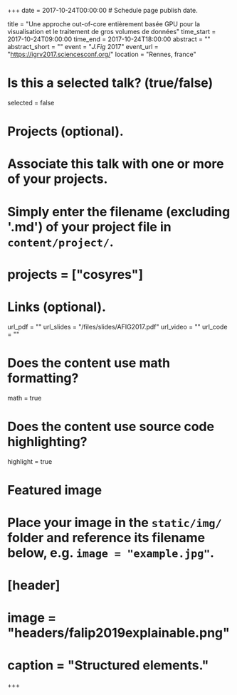 +++
date = 2017-10-24T00:00:00  # Schedule page publish date.

title = "Une approche out-of-core entièrement basée GPU pour la visualisation et le traitement de gros volumes de données"
time_start = 2017-10-24T09:00:00
time_end = 2017-10-24T18:00:00
abstract = ""
abstract_short = ""
event = "*J.Fig* 2017"
event_url = "https://igrv2017.sciencesconf.org/"
location = "Rennes, france"

# Is this a selected talk? (true/false)
selected = false

# Projects (optional).
#   Associate this talk with one or more of your projects.
#   Simply enter the filename (excluding '.md') of your project file in `content/project/`.
# projects = ["cosyres"]

# Links (optional).
url_pdf = ""
url_slides = "/files/slides/AFIG2017.pdf"
url_video = ""
url_code = ""

# Does the content use math formatting?
math = true

# Does the content use source code highlighting?
highlight = true

# Featured image
# Place your image in the `static/img/` folder and reference its filename below, e.g. `image = "example.jpg"`.
# [header]
# image = "headers/falip2019explainable.png"
# caption = "Structured elements."
+++
